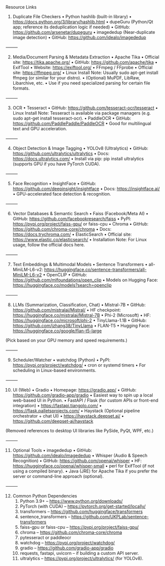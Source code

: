 
Resource Links

1. Duplicate File Checkers
	•	Python hashlib (built-in library)
	•	https://docs.python.org/3/library/hashlib.html
	•	dupeGuru (Python/Qt app; reference its deduplication logic if needed)
	•	GitHub: https://github.com/arsenetar/dupeguru
	•	imagededup (Near-duplicate image detection)
	•	GitHub: https://github.com/idealo/imagededup

⸻

2. Media/Document Parsing & Metadata Extraction
	•	Apache Tika
	•	Official site: https://tika.apache.org/
	•	GitHub: https://github.com/apache/tika
	•	ExifTool
	•	Website: https://exiftool.org/
	•	FFmpeg / FFprobe
	•	Official site: https://ffmpeg.org/
	•	Linux Install Note: Usually sudo apt-get install ffmpeg (or similar for your distro).
	•	(Optional) MuPDF, LibRaw, Libarchive, etc.
	•	Use if you need specialized parsing for certain file formats.

⸻

3. OCR
	•	Tesseract
	•	GitHub: https://github.com/tesseract-ocr/tesseract
	•	Linux Install Note: Tesseract is available via package managers (e.g. sudo apt-get install tesseract-ocr).
	•	PaddleOCR
	•	GitHub: https://github.com/PaddlePaddle/PaddleOCR
	•	Good for multilingual text and GPU acceleration.

⸻

4. Object Detection & Image Tagging
	•	YOLOv8 (Ultralytics)
	•	GitHub: https://github.com/ultralytics/ultralytics
	•	Docs: https://docs.ultralytics.com/
	•	Install via pip: pip install ultralytics (supports GPU if you have PyTorch CUDA).

⸻

5. Face Recognition
	•	InsightFace
	•	GitHub: https://github.com/deepinsight/insightface
	•	Docs: https://insightface.ai/
	•	GPU-accelerated face detection & recognition.

⸻

6. Vector Databases & Semantic Search
	•	Faiss (Facebook/Meta AI)
	•	GitHub: https://github.com/facebookresearch/faiss
	•	PyPI: https://pypi.org/project/faiss-gpu/ or faiss-cpu
	•	Chroma
	•	GitHub: https://github.com/chroma-core/chroma
	•	Docs: https://docs.trychroma.com/
	•	ElasticSearch
	•	Official site: https://www.elastic.co/elasticsearch/
	•	Installation Note: For Linux usage, follow the official docs here.

⸻

7. Text Embeddings & Multimodal Models
	•	Sentence Transformers
	•	all-MiniLM-L6-v2: https://huggingface.co/sentence-transformers/all-MiniLM-L6-v2
	•	OpenCLIP
	•	GitHub: https://github.com/mlfoundations/open_clip
	•	Models on Hugging Face: https://huggingface.co/models?search=openclip

⸻

8. LLMs (Summarization, Classification, Chat)
	•	Mistral-7B
	•	GitHub: https://github.com/mistralai/Mistral/
	•	HF checkpoint: https://huggingface.co/mistralai/Mistral-7B
	•	Phi-2 (Microsoft)
	•	HF: https://huggingface.co/microsoft/phi-2
	•	TinyLlama-1.1B
	•	GitHub: https://github.com/jzhang38/TinyLlama
	•	FLAN-T5
	•	Hugging Face: https://huggingface.co/google/flan-t5-large

(Pick based on your GPU memory and speed requirements.)

⸻

9. Scheduler/Watcher
	•	watchdog (Python)
	•	PyPI: https://pypi.org/project/watchdog/
	•	cron or systemd timers
	•	For scheduling in Linux-based environments.

⸻

10. UI (Web)
	•	Gradio
	•	Homepage: https://gradio.app/
	•	GitHub: https://github.com/gradio-app/gradio
	•	Easiest way to spin up a local web-based UI in Python.
	•	FastAPI / Flask (for custom APIs or front-end integration)
	•	https://fastapi.tiangolo.com/
	•	https://flask.palletsprojects.com/
	•	Haystack (Optional pipeline orchestrator + chat UI)
	•	https://haystack.deepset.ai/
	•	https://github.com/deepset-ai/haystack

(Removed references to desktop UI libraries like PySide, PyQt, WPF, etc.)

⸻

11. Optional Tools
	•	imagededup
	•	GitHub: https://github.com/idealo/imagededup
	•	Whisper (Audio & Speech Recognition)
	•	GitHub: https://github.com/openai/whisper
	•	HF: https://huggingface.co/openai/whisper-small
	•	perl for ExifTool (if not using a compiled binary).
	•	Java (JRE) for Apache Tika if you prefer the server or command-line approach (optional).

⸻

12. Common Python Dependencies
	1.	Python 3.9+ – https://www.python.org/downloads/
	2.	PyTorch (with CUDA) – https://pytorch.org/get-started/locally/
	3.	transformers – https://github.com/huggingface/transformers
	4.	sentence_transformers – https://github.com/UKPLab/sentence-transformers
	5.	faiss-gpu or faiss-cpu – https://pypi.org/project/faiss-gpu/
	6.	chroma – https://github.com/chroma-core/chroma
	7.	pytesseract or paddleocr
	8.	watchdog – https://pypi.org/project/watchdog/
	9.	gradio – https://github.com/gradio-app/gradio
	10.	requests, fastapi, uvicorn – if building a custom API server.
	11.	ultralytics – https://pypi.org/project/ultralytics/ (for YOLOv8).
